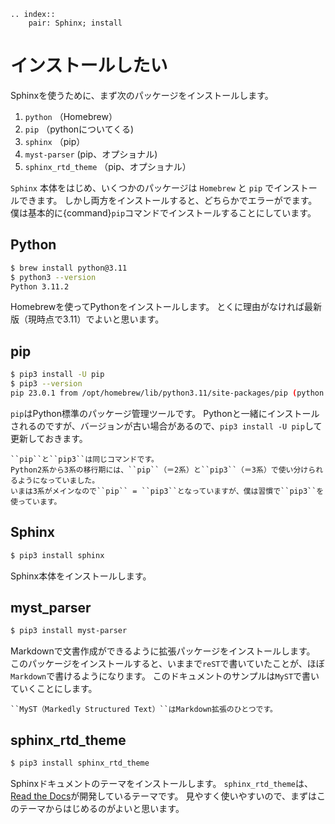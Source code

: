 ```{eval-rst}
.. index::
    pair: Sphinx; install
```

# インストールしたい

Sphinxを使うために、まず次のパッケージをインストールします。

1. ``python`` （Homebrew）
1. ``pip`` （pythonについてくる)
1. ``sphinx`` （pip）
1. ``myst-parser`` (pip、オプショナル)
1. ``sphinx_rtd_theme`` （pip、オプショナル）

``Sphinx`` 本体をはじめ、いくつかのパッケージは ``Homebrew`` と ``pip`` でインストールできます。
しかし両方をインストールすると、どちらかでエラーがでます。
僕は基本的に{command}`pip`コマンドでインストールすることにしています。

## Python

```bash
$ brew install python@3.11
$ python3 --version
Python 3.11.2
```

Homebrewを使ってPythonをインストールします。
とくに理由がなければ最新版（現時点で3.11）でよいと思います。

## pip

```bash
$ pip3 install -U pip
$ pip3 --version
pip 23.0.1 from /opt/homebrew/lib/python3.11/site-packages/pip (python 3.11)
```

``pip``はPython標準のパッケージ管理ツールです。
Pythonと一緒にインストールされるのですが、バージョンが古い場合があるので、``pip3 install -U pip``して更新しておきます。

```{note}
``pip``と``pip3``は同じコマンドです。
Python2系から3系の移行期には、``pip``（＝2系）と``pip3``（＝3系）で使い分けられるようになっていました。
いまは3系がメインなので``pip`` = ``pip3``となっていますが、僕は習慣で``pip3``を使っています。
```

## Sphinx

```bash
$ pip3 install sphinx
```

Sphinx本体をインストールします。

## myst_parser

```bash
$ pip3 install myst-parser
```

Markdownで文書作成ができるように拡張パッケージをインストールします。
このパッケージをインストールすると、いままで``reST``で書いていたことが、ほぼ``Markdown``で書けるようになります。
このドキュメントのサンプルは``MyST``で書いていくことにします。

```{note}
``MyST（Markedly Structured Text）``はMarkdown拡張のひとつです。
```

## sphinx_rtd_theme

```bash
$ pip3 install sphinx_rtd_theme
```

Sphinxドキュメントのテーマをインストールします。
``sphinx_rtd_theme``は、[Read the Docs](https://readthedocs.org/)が開発しているテーマです。
見やすく使いやすいので、まずはこのテーマからはじめるのがよいと思います。
